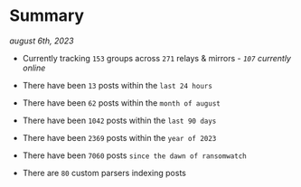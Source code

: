
# Summary
_august 6th, 2023_

- Currently tracking `153` groups across `271` relays & mirrors - _`107` currently online_

- There have been `13` posts within the `last 24 hours`

- There have been `62` posts within the `month of august`

- There have been `1042` posts within the `last 90 days`

- There have been `2369` posts within the `year of 2023`

- There have been `7060` posts `since the dawn of ransomwatch`

- There are `80` custom parsers indexing posts

